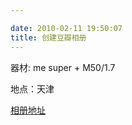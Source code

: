 ```yaml
---

date: 2010-02-11 19:50:07
title: 创建豆瓣相册
---
```


器材: me super + M50/1.7


地点：天津

[相册地址](https://www.douban.com/photos/album/23333649/)
